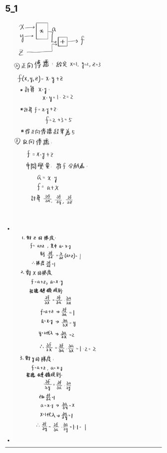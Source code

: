 # 5_1

- ![image](https://github.com/henk3520/_ml/blob/main/hw5/5_1_1.jpg)
- ![image](https://github.com/henk3520/_ml/blob/main/hw5/5_1_2.jpg)

---
